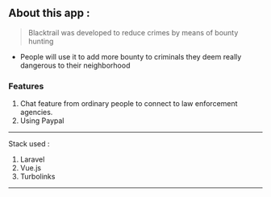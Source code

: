 ## About this app : 

 > Blacktrail was developed to reduce crimes by means of bounty hunting 


- People will use it to add more bounty to criminals they deem really dangerous to their neighborhood

### Features 

1. Chat feature from ordinary people to connect to law enforcement agencies.
2. Using Paypal

---
Stack used :

1. Laravel
2. Vue.js
3. Turbolinks

---
